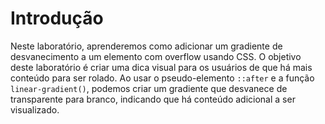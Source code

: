 # Introdução

Neste laboratório, aprenderemos como adicionar um gradiente de desvanecimento a um elemento com overflow usando CSS. O objetivo deste laboratório é criar uma dica visual para os usuários de que há mais conteúdo para ser rolado. Ao usar o pseudo-elemento `::after` e a função `linear-gradient()`, podemos criar um gradiente que desvanece de transparente para branco, indicando que há conteúdo adicional a ser visualizado.
